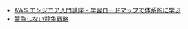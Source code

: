 - [AWS エンジニア入門講座 - 学習ロードマップで体系的に学ぶ](/books/AWS_Engineer_Introductory_Course.md)
- [競争しない競争戦略](/books/Strategies_to_Compete_Without_Competing.md)
